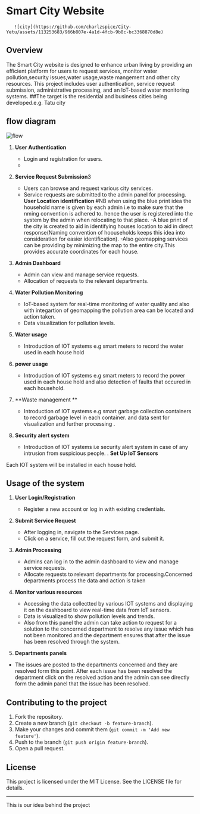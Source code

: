 


# Smart City Website
       ![city](https://github.com/charlzspice/City-Yetu/assets/113253683/966b807e-4a1d-4fcb-9b8c-bc3368870d8e)
                                                                 
## Overview

The Smart City website is designed to enhance urban living by providing an efficient platform for users to request services, monitor water pollution,security issues,water usage,waste mangement and other city resources. This project includes user authentication, service request submission, administrative processing, and an IoT-based water  monitoring systems.
##The target is the residential and business cities being developed.e.g. Tatu city
## flow diagram 
![flow](https://github.com/charlzspice/City-Yetu/assets/113253683/bf7e888a-f112-4bd0-ba7b-13aac7b2b4e7)

1. **User Authentication**
   - Login and registration for users.
   -
2. **Service Request Submission**3
   - Users can browse and request various city services.
   - Service requests are submitted to the admin panel for processing.
**User Location identification**
#NB
when using the blue print idea the household name is given by each admin i.e to make sure that the nming convention is adhered to. hence the user is registered into the system by the admin when relocating to that place.
-A blue print of the city is created to aid in identifying houses location  to aid in direct response(Naming convention of hoouseholds keeps this idea into consideration for easier identification).
-Also geomapping services can be providing by minimizing the map to the entire city.This provides accurate coordinates for each house.
3. **Admin Dashboard**
   - Admin can view and manage service requests.
   - Allocation of requests to the relevant departments.
     

4. **Water Pollution Monitoring**
   - IoT-based system for real-time monitoring of water quality and also with integartion of geomapping the pollution area can be located and action taken.
   - Data visualization for pollution levels. 

5. **Water usage**
   - Introduction of IOT systems e.g smart meters to record the water used in each house hold

6. **power usage**
   - Introduction of IOT systems e.g smart meters to record the power used in each house hold and also detection of faults that occured in each household.
7. **Waste management **
   - Introduction of IOT systems e.g smart garbage collection containers to record garbage level in each container. and data sent for visualization and further processing .
6. **Security alert system**
   - Introduction of IOT systems i.e security alert system in case of any intrusion from suspicious people.
. **Set Up IoT Sensors**

  Each IOT system will be installed in each house hold.
## Usage of the system

1. **User Login/Registration**
   - Register a new account or log in with existing credentials.

2. **Submit Service Request**
   - After logging in, navigate to the Services page.
   - Click on a service, fill out the request form, and submit it.

3. **Admin Processing**
   - Admins can log in to the admin dashboard to view and manage service requests.
   - Allocate requests to relevant departments for processing.Concerned departments process the data and  action is taken

4. **Monitor various resources**
   - Accessing the data collectted by various IOT systems and displaying it on the dashboard to view real-time data from IoT sensors.
   - Data is visualized to show pollution levels and trends.
   -  Also from this panel the admin can take action to request for a solution to the concerned department to resolve any issue which has not been monitored and the department ensures that after the issue has been resolved through the system.
5. **Departments panels**
 - The issues are posted to the departments concerned and they are resolved form this point. After each issue has been resolved the department click on the resolved action and the admin can see directly form the admin panel that the issue has been resolved.
## Contributing to the project

1. Fork the repository.
2. Create a new branch (`git checkout -b feature-branch`).
3. Make your changes and commit them (`git commit -m 'Add new feature'`).
4. Push to the branch (`git push origin feature-branch`).
5. Open a pull request.

## License

This project is licensed under the MIT License. See the LICENSE file for details.

---

This is our idea behind the project
